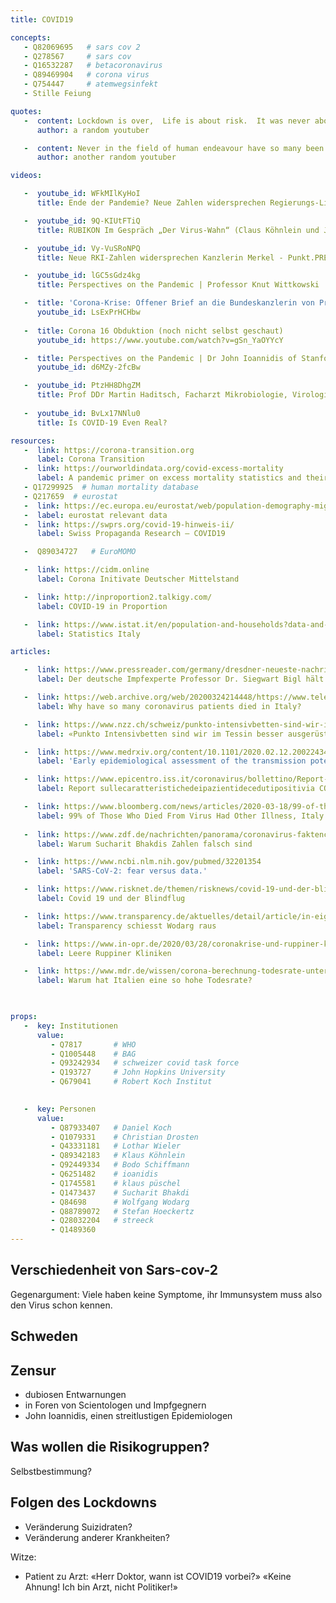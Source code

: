 ```yaml
---
title: COVID19

concepts:
   - Q82069695   # sars cov 2
   - Q278567     # sars cov
   - Q16532287   # betacoronavirus
   - Q89469904   # corona virus
   - Q754447     # atemwegsinfekt
   - Stille Feiung

quotes:
   -  content: Lockdown is over,  Life is about risk.  It was never about "nobody will ever get this asymptomatic flu again".  It was about flattening the curve.  Yes, if you live on Earth, you might get sick, might have an accident, might get cancer next year if you don't get the flu this year.  It is what it is.   Go back to living.  You people are too focused on not dying that you're not living.
      author: a random youtuber

   -  content: Never in the field of human endeavour have so many been so scared for so long of so little.
      author: another random youtuber

videos:

   -  youtube_id: WFkMIlKyHoI
      title: Ende der Pandemie? Neue Zahlen widersprechen Regierungs-Linie - Punkt.PRERADOVIC mit Prof. Homburg

   -  youtube_id: 9Q-KIUtFTiQ
      title: RUBIKON Im Gespräch „Der Virus-Wahn“ (Claus Köhnlein und Johannes Vorndran)

   -  youtube_id: Vy-VuSRoNPQ
      title: Neue RKI-Zahlen widersprechen Kanzlerin Merkel - Punkt.PRERADOVIC mit Prof. Dr. Stefan Homburg

   -  youtube_id: lGC5sGdz4kg
      title: Perspectives on the Pandemic | Professor Knut Wittkowski | Episode 2

   -  title: 'Corona-Krise: Offener Brief an die Bundeskanzlerin von Prof. Sucharit Bhakdi'
      youtube_id: LsExPrHCHbw
   
   -  title: Corona 16 Obduktion (noch nicht selbst geschaut)
      youtube_id: https://www.youtube.com/watch?v=gSn_YaOYYcY

   -  title: Perspectives on the Pandemic | Dr John Ioannidis of Stanford University | Interview
      youtube_id: d6MZy-2fcBw

   -  youtube_id: PtzHH8DhgZM
      title: Prof DDr Martin Haditsch, Facharzt Mikrobiologie, Virologie und Infektionsepidemiologie COVID-19
   
   -  youtube_id: BvLx17NNlu0
      title: Is COVID-19 Even Real?

resources:
   -  link: https://corona-transition.org
      label: Corona Transition
   -  link: https://ourworldindata.org/covid-excess-mortality
      label: A pandemic primer on excess mortality statistics and their comparability across countries (Our World in Data)
   - Q17299925  # human mortality database
   - Q217659  # eurostat
   -  link: https://ec.europa.eu/eurostat/web/population-demography-migration-projections/data/database
   -  label: eurostat relevant data
   -  link: https://swprs.org/covid-19-hinweis-ii/
      label: Swiss Propaganda Research – COVID19

   -  Q89034727   # EuroMOMO

   -  link: https://cidm.online
      label: Corona Initivate Deutscher Mittelstand

   -  link: http://inproportion2.talkigy.com/
      label: COVID-19 in Proportion

   -  link: https://www.istat.it/en/population-and-households?data-and-indicators
      label: Statistics Italy

articles:

   -  link: https://www.pressreader.com/germany/dresdner-neueste-nachrichten/20200423/281496458428447
      label: Der deutsche Impfexperte Professor Dr. Siegwart Bigl hält den Coronaschutz für ‚überzogen‘

   -  link: https://web.archive.org/web/20200324214448/https://www.telegraph.co.uk/global-health/science-and-disease/have-many-coronavirus-patients-died-italy/
      label: Why have so many coronavirus patients died in Italy? 

   -  link: https://www.nzz.ch/schweiz/punkto-intensivbetten-sind-wir-im-tessin-besser-ausgeruestet-als-der-rest-der-schweiz-ld.1547728
      label: «Punkto Intensivbetten sind wir im Tessin besser ausgerüstet als der Rest der Schweiz»

   -  link: https://www.medrxiv.org/content/10.1101/2020.02.12.20022434v2
      label: 'Early epidemiological assessment of the transmission potential and virulence of coronavirus disease 2019 (COVID-19) in Wuhan City: China, January-February, 2020'

   -  link: https://www.epicentro.iss.it/coronavirus/bollettino/Report-COVID-2019_17_marzo-v2.pdf
      label: Report sullecaratteristichedeipazientidecedutipositivia COVID-19inItaliaIlpresentereportèbasatosui datiaggiornatial17Marzo2020

   -  link: https://www.bloomberg.com/news/articles/2020-03-18/99-of-those-who-died-from-virus-had-other-illness-italy-says
      label: 99% of Those Who Died From Virus Had Other Illness, Italy Says
   
   -  link: https://www.zdf.de/nachrichten/panorama/coronavirus-faktencheck-bhakdi-100.html
      label: Warum Sucharit Bhakdis Zahlen falsch sind 

   -  link: https://www.ncbi.nlm.nih.gov/pubmed/32201354
      label: 'SARS-CoV-2: fear versus data.'

   -  link: https://www.risknet.de/themen/risknews/covid-19-und-der-blindflug/
      label: Covid 19 und der Blindflug

   -  link: https://www.transparency.de/aktuelles/detail/article/in-eigener-sache-vorstand-beschliesst-ruhen-der-mitgliedschaft-von-wolfgang-wodarg-1/
      label: Transparency schiesst Wodarg raus

   -  link: https://www.in-opr.de/2020/03/28/coronakrise-und-ruppiner-kliniken-was-stimmt-hier-nicht/
      label: Leere Ruppiner Kliniken

   -  link: https://www.mdr.de/wissen/corona-berechnung-todesrate-unterschiede-italien-100.html#sprung5
      label: Warum hat Italien eine so hohe Todesrate?

   

props:
   -  key: Institutionen
      value: 
         - Q7817       # WHO
         - Q1005448    # BAG
         - Q93242934   # schweizer covid task force
         - Q193727     # John Hopkins University
         - Q679041     # Robert Koch Institut
        

   -  key: Personen
      value: 
         - Q87933407   # Daniel Koch
         - Q1079331    # Christian Drosten
         - Q43331181   # Lothar Wieler
         - Q89342183   # Klaus Köhnlein
         - Q92449334   # Bodo Schiffmann
         - Q6251482    # ioanidis
         - Q1745581    # klaus püschel
         - Q1473437    # Sucharit Bhakdi
         - Q84698      # Wolfgang Wodarg
         - Q88789072   # Stefan Hoeckertz   
         - Q28032204   # streeck 
         - Q1489360     
--- 
```

## Verschiedenheit von Sars-cov-2
Gegenargument: Viele haben keine Symptome, ihr Immunsystem muss also den Virus schon kennen.

## Schweden

## Zensur
- dubiosen Entwarnungen
- in Foren von Scientologen und Impfgegnern
- John Ioannidis, einen streitlustigen Epidemiologen

## Was wollen die Risikogruppen?
Selbstbestimmung?

## Folgen des Lockdowns
- Veränderung Suizidraten?
- Veränderung anderer Krankheiten?


Witze:
- Patient zu Arzt: «Herr Doktor, wann ist COVID19 vorbei?» «Keine Ahnung! Ich bin Arzt, nicht Politiker!»
<!-- Fragen: wer löscht Videos?
- wie funktioniert Propaganda

Kampf gegen den unsichtbaren Feind

Sirenen, die das Unheil verkünden

die Zahl der Infizierten steigt unaufhörlich -->

<!-- In einer Fußgängerzone steht ein Mann und klatscht alle 10 Sekunden in die Hände.
Als ein Passant ihn fragt, was er denn tue, antwortet er: „Ich vertreibe die wilden Elefanten !“.
Erstaunt entgegnet der Passant: „Aber hier sind doch gar keine Elefanten.“
Worauf der klatschende Mann zufrieden lächelt und feststellt: „Sehen Sie, das Klatschen wirkt“

änderung google algorithms
youtube löschung
facebook?
twitter? -->

